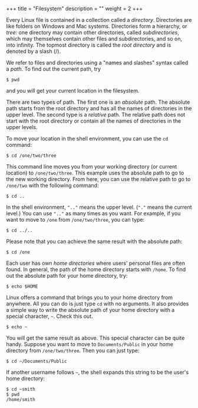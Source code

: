 +++
title = "Filesystem"
description = ""
weight = 2
+++

Every Linux file is contained in a collection called a *directory*. 
Directories are like folders on Windows and Mac systems. Directories form a hierarchy, or *tree*: one directory may contain other directories, called *subdirectories*, which may themselves contain other files and subdirectories, and so on, into infinity.
The topmost directory is called the *root directory* and is denoted by a slash (/).

We refer to files and directories using a "names and slashes" syntax called a *path*.
To find out the current path, try
```
$ pwd
```
and you will get your current location in the filesystem.

There are two types of path. The first one is an *absolute* path. The absolute path starts from the root directory and has all the names of directories in the upper level. The second type is a *relative* path. The relative path does not start with the root directory or contain all the names of directories in the upper levels. 

To move your location in the shell environment, you can use the ```cd``` command:
```
$ cd /one/two/three
```
This command line moves you from your working directory (or current location) to ```/one/two/three```. This example uses the absolute path to go to the new working directory. From here, you can use the relative path to go to ```/one/two``` with the following command:
```
$ cd ..
```
In the shell environment, ``` ".." ``` means the upper level. (``` "." ``` means the current level.) You can use ```".."``` as many times as you want. For example, if you want to move to ```/one``` from ```/one/two/three```, you can type: 
```
$ cd ../..
```
Please note that you can achieve the same result with the absolute path:
```
$ cd /one
```

Each user has own *home directories* where users' personal files are often found.
In general, the path of the home directory starts with ```/home```.
To find out the absolute path for your home directory, try:
```
$ echo $HOME
```

Linux offers a command that brings you to your home directory from anywhere. 
All you can do is just type ```cd``` with no arguments. 
It also provides a simple way to write the absolute path of your home directory with a special character, ```~```.
Check this out.
```
$ echo ~
```
You will get the same result as above. This special character can be quite handy. Suppose you want to move to ```Documents/Public``` in your home directory from ```/one/two/three```. Then you can just type:
```
$ cd ~/Documents/Public
``` 
If another username follows ```~```, the shell expands this string to be the user's home directory:
```
$ cd ~smith
$ pwd
/home/smith
```


